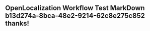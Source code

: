 <properties
ms.topic="hero-topic"
ms.test1="hero-topic"
ms.test2="test"/>

## OpenLocalization Workflow Test MarkDown b13d274a-8bca-48e2-9214-62c8e275c852 thanks!
